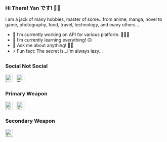 ### Hi There! Yan です! 👋🏻

I am a jack of many hobbies, master of some...from anime, manga, novel to game, photography, food, travel, technology, and many others....

* 🔭 I’m currently working on API for various platform. 🧑🏻‍💻
* 🌱 I’m currently learning everything! 🙃
* 💬 Ask me about anything! 👍🏻
* ⚡ Fun fact: The secret is...I'm always lazy...

### Social Not Social
[<img alt="LinkedIn" title="LinkedIn" width="24" src="https://cdn.jsdelivr.net/npm/simple-icons@v3/icons/linkedin.svg">][LinkedIn]
&nbsp;
[<img alt="Twitter" title="Twitter" width="24" src="https://cdn.jsdelivr.net/npm/simple-icons@v3/icons/twitter.svg">][Twitter]

### Primary Weapon
[<img alt="Visual Studio Code" title="Visual Studio Code" width="24" src="https://cdn.jsdelivr.net/npm/simple-icons@v3/icons/visualstudiocode.svg">][VisualStudioCode]
&nbsp;
[<img alt="Python" title="Python" width="24" src="https://cdn.jsdelivr.net/npm/simple-icons@v3/icons/python.svg">][Python]

### Secondary Weapon
[<img alt="PHP" title="PHP" width="24" src="https://cdn.jsdelivr.net/npm/simple-icons@v3/icons/php.svg">][PHP]


[LinkedIn]: https://www.linkedin.com/in/ytkme/
[Twitter]: https://twitter.com/YTKmee

[VisualStudioCode]: https://code.visualstudio.com/
[Python]: https://www.python.org/

[PHP]: https://www.php.net/